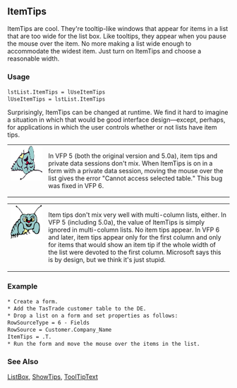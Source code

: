 ## ItemTips

ItemTips are cool. They're tooltip-like windows that appear for items in a list that are too wide for the list box. Like tooltips, they appear when you pause the mouse over the item. No more making a list wide enough to accommodate the widest item. Just turn on ItemTips and choose a reasonable width. 

### Usage

```foxpro
lstList.ItemTips = lUseItemTips
lUseItemTips = lstList.ItemTips
```

Surprisingly, ItemTips can be changed at runtime. We find it hard to imagine a situation in which that would be good interface design&mdash;except, perhaps, for applications in which the user controls whether or not lists have item tips.

<table>
<tr>
  <td width="17%" valign="top">
<img width="95" height="78" src="fixbug1.gif">
  </td>
  <td width=83%>
  <p>In VFP 5 (both the original version and 5.0a), item tips and private data sessions don't mix. When ItemTips is on in a form with a private data session, moving the mouse over the list gives the error &quot;Cannot access selected table.&quot; This bug was fixed in VFP 6.</p>
  </td>
 </tr>
</table>

<table>
<tr>
  <td width="17%" valign="top">
<img width="95" height="78" src="bug.gif">
  </td>
  <td width=83%>
  <p>Item tips don't mix very well with multi-column lists, either. In VFP 5 (including 5.0a), the value of ItemTips is simply ignored in multi-column lists. No item tips appear. In VFP 6 and later, item tips appear only for the first column and only for items that would show an item tip if the whole width of the list were devoted to the first column. Microsoft says this is by design, but we think it's just stupid.</p>
  </td>
 </tr>
</table>

### Example

```foxpro
* Create a form.
* Add the TasTrade customer table to the DE.
* Drop a list on a form and set properties as follows:
RowSourceType = 6 - Fields
RowSource = Customer.Company_Name
ItemTips = .T.
* Run the form and move the mouse over the items in the list.
```
### See Also

[ListBox](s4g489.md), [ShowTips](s4g626.md), [ToolTipText](s4g626.md)